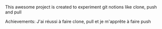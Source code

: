 This awesome project is created to experiment git notions like clone, push and pull

Achievements:
J'ai réussi à faire clone, pull et je m'apprête à faire push
